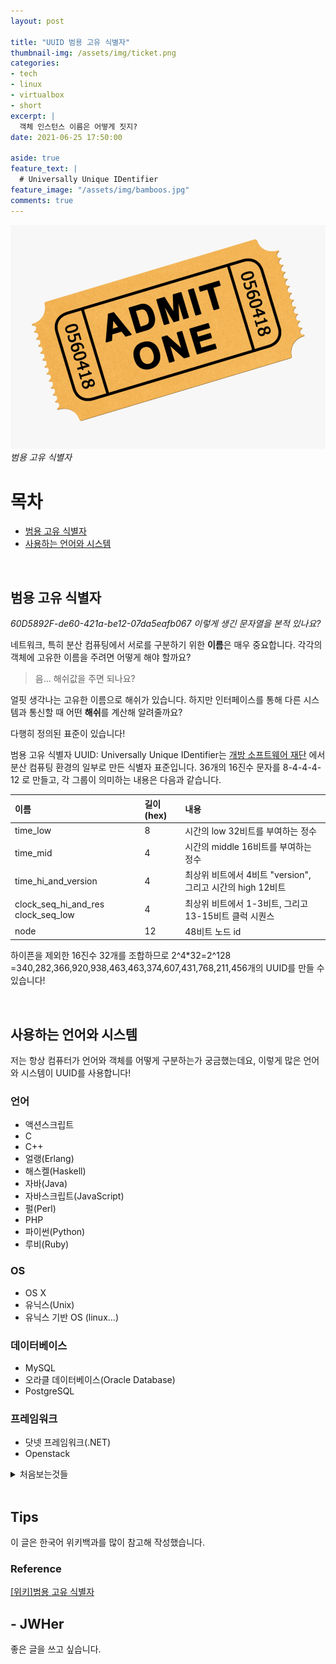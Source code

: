 ```yaml
---
layout: post

title: "UUID 범용 고유 식별자"
thumbnail-img: /assets/img/ticket.png
categories:
- tech
- linux
- virtualbox
- short
excerpt: |
  객체 인스턴스 이름은 어떻게 짓지?
date: 2021-06-25 17:50:00 

aside: true
feature_text: |
  # Universally Unique IDentifier
feature_image: "/assets/img/bamboos.jpg"
comments: true
---
```


<!-- more -->

<!-- image repository: https://raw.githubusercontent.com/JWHer/jwher.github.io/master/_posts/images/ -->

![Alt](https://raw.githubusercontent.com/JWHer/jwher.github.io/master/_posts/images/ticket.png "ticket")  
*범용 고유 식별자*  

# 목차
* [범용 고유 식별자](#범용-고유-식별자)
* [사용하는 언어와 시스템](#사용하는-언어와-시스템)

<br/>

## 범용 고유 식별자
   
*60D5892F-de60-421a-be12-07da5eafb067 이렇게 생긴 문자열을 본적 있나요?*

네트워크, 특히 분산 컴퓨팅에서 서로를 구분하기 위한 **이름**은 매우 중요합니다.
각각의 객체에 고유한 이름을 주려면 어떻게 해야 할까요?

> 음... 해쉬값을 주면 되나요?

얼핏 생각나는 고유한 이름으로 해쉬가 있습니다.
하지만 인터페이스를 통해 다른 시스템과 통신할 때 어떤 **해쉬**를 계산해 알려줄까요?

다행히 정의된 표준이 있습니다!

범용 고유 식별자 UUID: Universally Unique IDentifier는 [개방 소프트웨어 재단](https://ko.wikipedia.org/wiki/%EA%B0%9C%EB%B0%A9_%EC%86%8C%ED%94%84%ED%8A%B8%EC%9B%A8%EC%96%B4_%EC%9E%AC%EB%8B%A8)
에서 분산 컴퓨팅 환경의 일부로 만든 식별자 표준입니다.
36개의 16진수 문자를 8-4-4-4-12 로 만들고, 각 그룹이 의미하는 내용은 다음과 같습니다.

|                이름                | 길이 (hex) |                            내용                            |
|:----------------------------------|:----------------|:----------------------------------------------------------|
| time_low                           | 8                | 시간의 low 32비트를 부여하는 정수                          |
| time_mid                           | 4                | 시간의 middle 16비트를 부여하는 정수                       |
| time_hi_and_version                | 4                | 최상위 비트에서 4비트 "version", 그리고 시간의 high 12비트 |
| clock_seq_hi_and_res clock_seq_low | 4                | 최상위 비트에서 1-3비트, 그리고 13-15비트 클럭 시퀀스      |
| node                               | 12               | 48비트 노드 id                                             |

하이픈을 제외한 16진수 32개를 조합하므로 2^4*32=2^128  
=340,282,366,920,938,463,463,374,607,431,768,211,456개의 UUID를 만들 수 있습니다!

<br/>

## 사용하는 언어와 시스템

저는 항상 컴퓨터가 언어와 객체를 어떻게 구분하는가 궁금했는데요,
이렇게 많은 언어와 시스템이 UUID를 사용합니다!

### 언어
* 액션스크립트
* C
* C++
* 얼랭(Erlang)
* 해스켈(Haskell)
* 자바(Java)
* 자바스크립트(JavaScript)
* 펄(Perl)
* PHP
* 파이썬(Python)
* 루비(Ruby)
  
### OS
* OS X
* 유닉스(Unix)
* 유닉스 기반 OS (linux...)

### 데이터베이스
* MySQL
* 오라클 데이터베이스(Oracle Database)
* PostgreSQL
  
### 프레임워크
* 닷넷 프레임워크(.NET)
* Openstack

<details>
<summary>처음보는것들</summary>
<div markdown="1">

### 위키백과에 나오지만...
아시는 분들은 알려주시면 감사하겠습니다!

* 아파치 Solr
* Caché 오브젝트스크립트
* CakePHP
* 코코아/카본 (OS X)
* 코드기어 라드 스튜디오 (델파이/C++빌더)
* 코드퓨전
* 커먼 리스프(lisp)
* CouchDB
* D
* 에펠
* 파이어버드 서버
* 프리 파스칼 & 라자루스 IDE
* Haxe
* KohanaPHP
* Lasso
* 루아
* OCaml
* 프로그레스 오픈에지 ABL
* 레볼루션/RunRev
* SAP 비즈니스오브젝트 데이터 서비스
* Tcl
</div>
</details>

<br/>

## Tips

이 글은 한국어 위키백과를 많이 참고해 작성했습니다.

### Reference

[[위키]범용 고유 식별자](https://ko.wikipedia.org/wiki/%EB%B2%94%EC%9A%A9_%EA%B3%A0%EC%9C%A0_%EC%8B%9D%EB%B3%84%EC%9E%90)

## - JWHer  
좋은 글을 쓰고 싶습니다.

<!-- update log -->
<!--
본문에 추가할 내용을 적는다.
-->